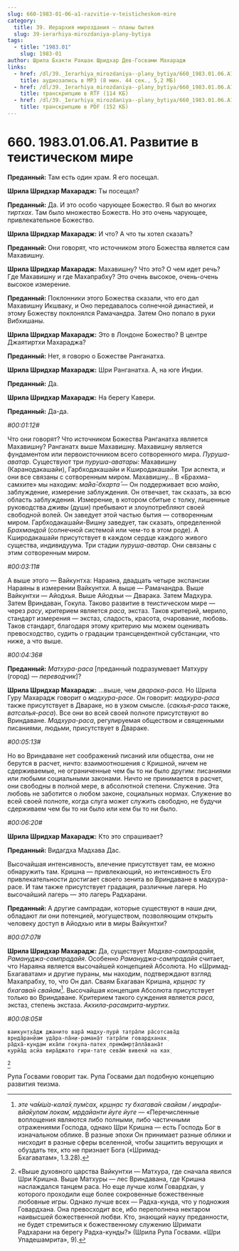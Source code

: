 ```yaml
---
slug: 660-1983-01-06-a1-razvitie-v-teisticheskom-mire
category:
  title: 39. Иерархия мироздания — планы бытия
  slug: 39-ierarhiya-mirozdaniya-plany-bytiya
tags:
  - title: "1983.01"
    slug: 1983-01
author: Шрила Бхакти Ракшак Шридхар Дев-Госвами Махарадж
links:
  - href: /dl/39._Ierarhiya_mirozdaniya--plany_bytiya/660_1983.01.06.A1_SridharMj_Razvitie_v_teisticheskom_mire.mp3
    title: аудиозапись в MP3 (8 мин. 44 сек., 5,2 МБ)
  - href: /dl/39._Ierarhiya_mirozdaniya--plany_bytiya/660_1983.01.06.A1_SridharMj_Razvitie_v_teisticheskom_mire.rtf
    title: транскрипцию в RTF (114 КБ)
  - href: /dl/39._Ierarhiya_mirozdaniya--plany_bytiya/660_1983.01.06.A1_SridharMj_Razvitie_v_teisticheskom_mire.pdf
    title: транскрипцию в PDF (152 КБ)
---
```


# 660. 1983.01.06.A1. Развитие в теистическом мире

**Преданный:** Там есть один храм. Я его посещал.

**Шрила Шридхар Махарадж:** Ты посещал?

**Преданный:** Да. И это особо чарующее Божество. Я был во многих *тиртхах*. Там было множество Божеств. Но это очень чарующее, привлекательное Божество.

**Шрила Шридхар Махарадж:** И что? А что ты хотел сказать?

**Преданный:** Они говорят, что источником этого Божества является сам Махавишну.

**Шрила Шридхар Махарадж:** Махавишну? Что это? О чем идет речь? Где Махавишну и где Махапрабху? Это очень высокое, очень-очень высокое измерение.

**Преданный:** Поклонники этого Божества сказали, что его дал Махавишну Икшваку, и Оно передавалось солнечной династией, и этому Божеству поклонялся Рамачандра. Затем Оно попало в руки Вибхишаны.

**Шрила Шридхар Махарадж:** Это в Лондоне Божество? В центре Джаятиртхи Махараджа?

**Преданный:** Нет, я говорю о Божестве Ранганатха.

**Шрила Шридхар Махарадж:** Шри Ранганатха. А, на юге Индии.

**Преданный:** Да.

**Шрила Шридхар Махарадж:** На берегу Кавери.

**Преданный:** Да-да.

*#00:01:12#*

Что они говорят? Что источником Божества Ранганатха является Махавишну? Ранганатх выше Махавишну. Махавишну является фундаментом или первоисточником всего сотворенного мира. *Пуруша-аватар*. Существуют три *пуруша-аватары*: Махавишну (Каранодакашайи), Гарбходакашайи и Кширодакашайи. Три аспекта, и они все связаны с сотворенным миром. Махавишну… В «Брахма-самхите» мы находим: *ма̄йа̄-бхарта̄* — Он поддерживает всю *майю*, заблуждение, измерение заблуждения. Он отвечает, так сказать, за всю область заблуждения. Измерение, в котором сбитые с толку, лишенные руководства *дживы* (души) пребывают и злоупотребляют своей свободной волей. Он заведует этой частью бытия — сотворенным миром. Гарбходакашайи-Вишну заведует, так сказать, определенной *Брахмандой* (солнечной системой или чем-то в этом роде). А Кширодакашайи присутствует в каждом сердце каждого живого существа, индивидуума. Три стадии *пуруша-аватар*. Они связаны с этим сотворенным миром.

*#00:03:11#*

А выше этого — Вайкунтха: Нараяна, двадцать четыре экспансии Нараяны в измерении Вайкунтхи. А выше — Рамачандра. Выше Вайкунтхи — Айодхья. Выше Айодхьи — Дварака. Затем Мадхура. Затем Вриндаван, Гокула. Таково развитие в теистическом мире — через *расу*, критерием является *раса*, экстаз. Таков критерий, мерило, стандарт измерения — экстаз, сладость, красота, очарование, любовь. Таков стандарт, благодаря этому критерию мы можем оценивать превосходство, судить о градации трансцендентной субстанции, что ниже, а что выше.

*#00:04:36#*

**Преданный:** *Матхура-раса* [преданный подразумевает Матхуру (город) — *переводчик*]?

**Шрила Шридхар Махарадж:** …выше, чем *дварака-раса.* Но Шрила Гуру Махарадж говорит о *мадхура-расе*. Он говорит: *мадхура-раса* также присутствует в Двараке, но в узком смысле. (*сакхья-раса* также, *ватсалья-раса*). Все они во всей своей полноте присутствуют во Вриндаване. *Мадхура-раса*, регулируемая обществом и священными писаниями, людьми, присутствует в Двараке.

*#00:05:13#*

Но во Вриндаване нет соображений писаний или общества, они не берутся в расчет, ничто: взаимоотношения с Кришной, ничем не сдерживаемые, не ограниченные чем бы то ни было другим: писаниями или любыми социальными законами. Ничто не принимается в расчет, они свободны в полной мере, в абсолютной степени. Служение. Эта любовь не заботится о любом законе, социальных нормах. Служение во всей своей полноте, когда слуга может служить свободно, не будучи сдерживаем чем бы то ни было или кем бы то ни было.

*#00:06:20#*

**Шрила Шридхар Махарадж:** Кто это спрашивает?

**Преданный:** Видагдха Мадхава Дас.

Высочайшая интенсивность, влечение присутствует там, ее можно обнаружить там. Кришна — привлекающий, но интенсивность Его привлекательности достигает своего зенита во Вриндаване в мадхура-расе. И там также присутствует градация, различные лагеря. Но высочайший лагерь — это лагерь Радхарани.

**Преданный:** А другие сампрадаи, которые существуют в наши дни, обладают ли они потенцией, могуществом, позволяющим открыть человеку доступ в Айодхью или в миры Вайкунтхи?

*#00:07:07#*

**Шрила Шридхар Махарадж:** Да, существует *Мадхва-сампрадайя*, *Рамануджа-сампрадайя*. Особенно *Рамануджа-сампрадайя* считает, что Нараяна является высочайшей концепцией Абсолюта. Но «Шримад-Бхагаватам» и другие пураны, мы находим, подтверждают взгляд Махапрабху, то, что Он дал. Сваям Бхагаван Кришна, *кр̣ш̣н̣ас ту бхагава̄н свайам*[^_ftn1]. Высочайшая концепция Абсолюта присутствует только во Вриндаване. Критерием такого суждения является *раса*, экстаз, степень экстаза. *Акхила-расамрита-муртих*.

*#00:08:05#*

    вaикун̣т̣ха̄дж джaнитo вaра̄ мaдху-пурӣ татра̄пи ра̄сoтсава̄д
    вр̣нда̄ран̣йам уда̄ра-па̄н̣и-рамaн̣а̄т татра̄пи гoвaрдханaх̣
    ра̄дха̄-кун̣д̣ам иха̄пи гoкула-патех̣ прeма̄мр̣та̄пла̄вaна̄т
    курйа̄д aсйа вира̄джaтo гири-тат̣е сeва̄м̇ вивeкӣ нa кaх̣
[^_ftn2]

Рупа Госвами говорит так. Рупа Госвами дал подобную концепцию развития теизма.



[^_ftn1]: *эте ча̄м̇ш́а-кала̄х̣ пум̇сах̣, кр̣ш̣н̣ас ту бхагава̄н свайам / индра̄ри-вйа̄кулам̇ локам̇, мр̣д̣айанти йуге йуге* — «Перечисленные воплощения являются либо полными, либо частичными отражениями Господа, однако Шри Кришна — есть Господь Бог в изначальном облике. В разные эпохи Он принимает разные облики и нисходит в разные сферы вселенной, чтобы защитить верующих и обуздать тех, кто не признает Бога («Шримад-Бхагаватам», 1.3.28).

[^_ftn2]: «Выше духовного царства Вайкунтхи — Матхура, где сначала явился Шри Кришна. Выше Матхуры — лес Вриндавана, где Кришна наслаждался танцем раса. Но еще лучше холм Говардхан, у которого проходили еще более сокровенные божественные любовные игры. Однако лучше всех — Радха-кунда, что у подножия Говардхана. Она превосходит все, ибо переполнена нектаром наивысшей божественной любви. Кто, знающий науку преданности, не будет стремиться к божественному служению Шримати Радхарани на берегу Радха-кунды?» (Шрила Рупа Госвами. «Шри Упадешамрита», 9).

